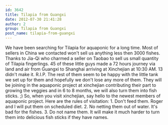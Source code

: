 ```yaml
---
id: 3642
title: Tilapia from Guangxi
date: 2012-07-30 21:41:28
author: 2
group: Tilapia from Guangxi
post_name: tilapia-from-guangxi
---
```


We have been searching for Tilapia for aquaponic for a long time. Most of sellers in China we contacted won't sell us anything less then 3000 fishes. Thanks to Jia-Qi who charmed a seller on Taobao to sell us small quantity of Tilapia fingerlings. 45 of these little guys made a 72 hours journey via land and air from Guangxi to Shanghai arriving at Xinchejian at 10:30 AM. 13 didn't make it. R.I.P. The rest of them seem to be happy with the little tank we set up for them and hopefully we don't lose any more of them. They will be joining in the aquaponic project at xinchejian contributing their part to growing the veggies and in 6 to 8 months, we will also turn them into fish sticks. ;) So, when you visit xinchejian, say hello to the newest members of aquaponic project. Here are the rules of visitation: 1. Don't feed them. Roger and I will put them on scheduled diet. 2. No netting them out of water. It's bad for the fishes. 3. Do not name them. It will make it much harder to turn them into delicious fish sticks if they have names.